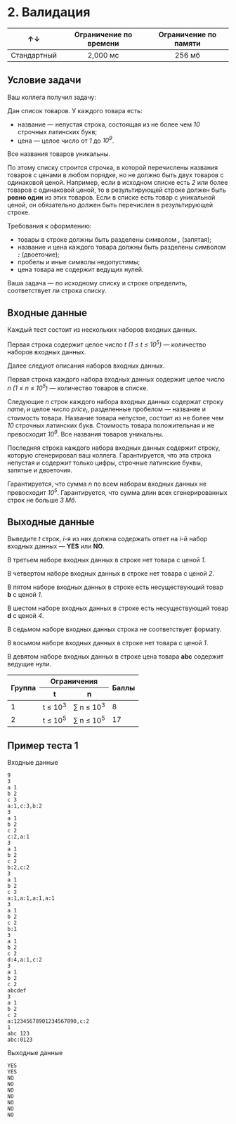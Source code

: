 ﻿# 2. Валидация

| &uarr;&darr; | Ограничение по времени | Ограничение по памяти |
|:------------:|:----------------------:|:---------------------:|
| Стандартный  | 2,000 мс               | 256 мб                |

## Условие задачи
Ваш коллега получил задачу:

Дан список товаров. У каждого товара есть:
- название — непустая строка, состоящая из не более чем *10* строчных латинских букв;
- цена — целое число от *1* до *10<sup>9</sup>*.

Все названия товаров уникальны.

По этому списку строится строчка, в которой перечислены названия товаров с ценами в любом порядке, но не должно быть двух товаров с одинаковой ценой. Например, если в исходном списке есть *2* или более товаров с одинаковой ценой, то в результирующей строке должен быть **ровно один** из этих товаров. Если в списке есть товар с уникальной ценой, он обязательно должен быть перечислен в результирующей строке.

Требования к оформлению:
- товары в строке должны быть разделены символом ***,*** (запятая);
- название и цена каждого товара должны быть разделены символом ***:*** (двоеточие);
- пробелы и иные символы недопустимы;
- цена товара не содержит ведущих нулей.

Ваша задача — по исходному списку и строке определить, соответствует ли строка списку.

## Входные данные
Каждый тест состоит из нескольких наборов входных данных.

Первая строка содержит целое число *t (1 ≤ t ≤ 10<sup>5</sup>)* — количество наборов входных данных.

Далее следуют описания наборов входных данных.

Первая строка каждого набора входных данных содержит целое число *n (1 ≤ n ≤ 10<sup>5</sup>)* — количество товаров в списке.

Следующие *n* строк каждого набора входных данных содержат строку *name<sub>i</sub>​* и целое число *price<sub>i</sub>​*​, разделенные пробелом — название и стоимость товара. Название товара непустое, состоит из не более чем *10* строчных латинских букв. Стоимость товара положительная и не превосходит *10<sup>9</sup>*. Все названия товаров уникальны.

Последняя строка каждого набора входных данных содержит строку, которую сгенерировал ваш коллега. Гарантируется, что эта строка непустая и содержит только цифры, строчные латинские буквы, запятые и двоеточия.

Гарантируется, что сумма *n* по всем наборам входных данных не превосходит *10<sup>5</sup>*. Гарантируется, что сумма длин всех сгенерированных строк не больше *3 Мб*.

## Выходные данные
Выведите *t* строк, *i*-я из них должна содержать ответ на *i*-й набор входных данных — **YES** или **NO**.

В третьем наборе входных данных в строке нет товара с ценой *1*.

В четвертом наборе входных данных в строке нет товара с ценой *2*.

В пятом наборе входных данных в строке есть несуществующий товар **b** с ценой *1*.

В шестом наборе входных данных в строке есть несуществующий товар **d** с ценой *4*.

В седьмом наборе входных данных строка не соответствует формату.

В восьмом наборе входных данных в строке нет товара с ценой *1*.

В девятом наборе входных данных в строке цена товара **abc** содержит ведущие нули.

<table><thead>
  <tr>
    <th rowspan="2">Группа</th>
    <th colspan="2">Ограничения</th>
    <th rowspan="2">Баллы</th>
  </tr>
  <tr>
    <th>t</th>
    <th>n</th>
  </tr></thead>
<tbody>
  <tr>
    <td>1</td>
    <td>t ≤ 10<sup>3</sup></td>
    <td>&sum; n ≤ 10<sup>3</sup></td>
    <td>8</td>
  </tr>
  <tr>
    <td>2</td>
    <td>t ≤ 10<sup>5</sup></td>
    <td>&sum; n ≤ 10<sup>5</sup></td>
    <td>17</td>
  </tr>
</tbody>
</table>

## Пример теста 1
Входные данные
```
9
3
a 1
b 2
c 3
a:1,c:3,b:2
3
a 1
b 2
c 2
c:2,a:1
3
a 1
b 2
c 2
b:2,c:2
3
a 1
b 2
c 2
a:1,a:1,a:1,a:1
3
a 1
b 2
c 2
b:1
3
a 1
b 2
c 2
d:4,a:1,c:2
3
a 1
b 2
c 2
abcdef
3
a 1
b 2
c 2
a:12345678901234567890,c:2
1
abc 123
abc:0123
```

Выходные данные
```
YES
YES
NO
NO
NO
NO
NO
NO
NO
```